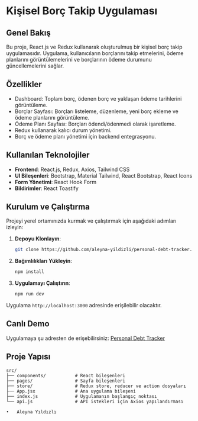 # Kişisel Borç Takip Uygulaması

## Genel Bakış

Bu proje, React.js ve Redux kullanarak oluşturulmuş bir kişisel borç takip uygulamasıdır. Uygulama, kullanıcıların borçlarını takip etmelerini, ödeme planlarını görüntülemelerini ve borçlarının ödeme durumunu güncellemelerini sağlar.

## Özellikler

- Dashboard: Toplam borç, ödenen borç ve yaklaşan ödeme tarihlerini görüntüleme.
- Borçlar Sayfası: Borçları listeleme, düzenleme, yeni borç ekleme ve ödeme planlarını görüntüleme.
- Ödeme Planı Sayfası: Borçları ödendi/ödenmedi olarak işaretleme.
- Redux kullanarak kalıcı durum yönetimi.
- Borç ve ödeme planı yönetimi için backend entegrasyonu.

## Kullanılan Teknolojiler

- **Frontend**: React.js, Redux, Axios, Tailwind CSS
- **UI Bileşenleri**: Bootstrap, Material Tailwind, React Bootstrap, React Icons
- **Form Yönetimi**: React Hook Form
- **Bildirimler**: React Toastify

## Kurulum ve Çalıştırma

Projeyi yerel ortamınızda kurmak ve çalıştırmak için aşağıdaki adımları izleyin:

1. **Depoyu Klonlayın**:

   ```bash
   git clone https://github.com/aleyna-yildizli/personal-debt-tracker.git
   ```

2. **Bağımlılıkları Yükleyin**:

   ```bash
   npm install
   ```

3. **Uygulamayı Çalıştırın**:
   ```bash
   npm run dev
   ```

Uygulama `http://localhost:3000` adresinde erişilebilir olacaktır.

## Canlı Demo

Uygulamaya şu adresten de erişebilirsiniz: [Personal Debt Tracker](https://personal-debt-tracker.vercel.app/)

## Proje Yapısı

```plaintext
src/
├── components/           # React bileşenleri
├── pages/                # Sayfa bileşenleri
├── store/                # Redux store, reducer ve action dosyaları
├── App.jsx               # Ana uygulama bileşeni
├── index.js              # Uygulamanın başlangıç noktası
└── api.js                # API istekleri için Axios yapılandırması
```

    •	Aleyna Yıldızlı
